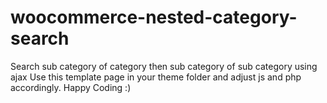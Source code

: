 # woocommerce-nested-category-search
Search sub category of category then sub category of sub category using ajax
Use this template page in your theme folder and adjust js and php accordingly.
Happy Coding :)

